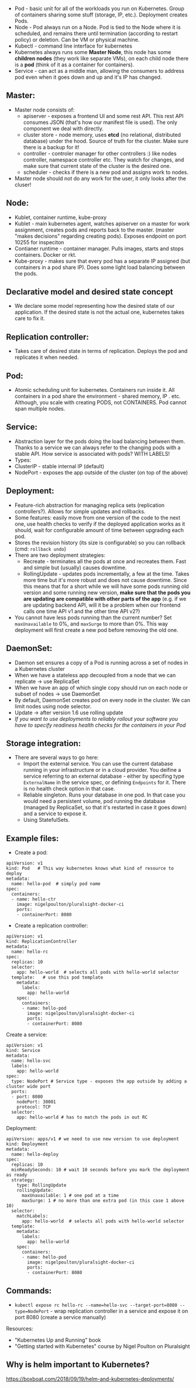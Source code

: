 - Pod - basic unit for all of the workloads you run on Kubernetes. Group of containers sharing some stuff (storage, IP, etc.). Deployment creates Pods.
 - Node - Pod always run on a Node. Pod is tied to the Node where it is scheduled, and remains there until termination (according to restart policy) or deletion. Can be VM or physical machine.
 - Kubectl - command line interface for kubernetes
 - Kubernetes always runs some **Master Node**, this node has some **children nodes** (they work like separate VMs), on each child node there is a **pod** (think of it as a container for containers).
 - Service - can act as a middle man, allowing the consumers to address pod even when it goes down and up and it's IP has changed.
 
## Master:
- Master node consists of:
  - apiserver - exposes a frontend UI and some rest API. This rest API consumes JSON (that's how our manifest file is used). The only component we deal with directly.
  - cluster store - node memory, uses **etcd** (no relational, distributed database) under the hood. Source of truth for the cluster. Make sure there is a backup for it!
  - controller - controler manager for other controllers :) like nodes controller, namespace controller etc. They watch for changes, and make sure that current state of the cluster is the desired one.
  - scheduler - checks if there is a new pod and assigns work to nodes.
- Master node should not do any work for the user, it only looks after the cluser!

## Node:
- Kublet, container runtime, kube-proxy
- Kublet - main kubernetes agent, watches apiserver on a master for work assignment, creates pods and reports back to the master. (master "makes decisions" regarding creating pods). Exposes endpoint on port 10255 for inspeciton
- Contianer runtime - container manager. Pulls images, starts and stops containers. Docker or rkt.
- Kube-proxy - makes sure that every pod has a separate IP assigned (but containers in a pod share IP). Does some light load balancing between the pods.

## Declarative model and desired state concept
-  We declare some model representing how the desired state of our application. If the desired state is not the actual one, kubernetes takes care to fix it.

## Replication controller:
- Takes care of desired state in terms of replication. Deploys the pod and replicates it when needed.

## Pod:
- Atomic scheduling unit for kubernetes. Containers run inside it. All containers in a pod share the environment - shared memory, IP . etc. Although, you scale with creating PODS, not CONTAINERS. Pod cannot span multiple nodes.

## Service:
- Abstraction layer for the pods doing the load balancing between them. Thanks to a service we can always refer to the changing pods with a stable API. How service is associated with pods? WITH LABELS!
- Types:
 - ClusterIP - stable internal IP (default)
 - NodePort - exposes the app outside of the cluster (on top of the above)

## Deployment:
- Feature-rich abstraction for managing replica sets (replication controllers?). Allows for simple updates and rollbacks.
- Some features: easily move from one version of the code to the next one, use health checks to verify if the deployed application works as it should, wait for configurable amount of time between upgrading each pod.
- Stores the revision history (its size is configurable) so you can rollback (cmd: `rollback undo`)
- There are two deployment strategies:
  - Recreate - terminates all the pods at once and recreates them. Fast and simple but (usually) causes downtime.
  - RollingUpdate - updates pods incrementally, a few at the time. Takes more time but it's more robust and does not cause downtime. Since this means that for a short while we will have some pods running old version and some running new version, **make sure that the pods you are updating are compatible with other parts of the app** (e.g. if we are updating backend API, will it be a problem when our frontend calls one time API v1 and the other time API v2?)
- You cannot have less pods running than the current number? Set `maxUnavailable` to 0%, and `maxSurge` to more than 0%. This way deployment will first create a new pod before removing the old one.

## DaemonSet:
- Daemon set ensures a copy of a Pod is running across a set of nodes in a Kubernetes cluster
- When we have a stateless app decoupled from a node that we can replicate -> use ReplicaSet
- When we have an app of which single copy should run on each node or subset of nodes -> use DaemonSet
- By default, DaemonSet creates pod on every node in the cluster. We can limit nodes using node selector.
- Update -> after version 1.6 use rolling update
- _If you want to use deployments to reliably rollout your software you have to specify readiness health checks for the containers in your Pod_

## Storage integration:
- There are several ways to go here:
  - Import the external service. You can use the current database running in your infrastructure or in a cloud provider. You deifine a service referring to an external database - either by specifing type `ExternalName` in the service spec, or defining `Endpoints` for it. There is no health check option in that case.
  - Reliable singleton. Runs your database in one pod. In that case you would need a persistent volume, pod running the database (managed by ReplicaSet, so that it's restarted in case it goes down) and a service to expose it.
  - Using StatefulSets. 

## Example files:
- Create a pod:
```
apiVersion: v1
kind: Pod   # This way kubernetes knows what kind of resource to deploy
metadata:
  name: hello-pod  # simply pod name
spec:
  containers:
  - name: hello-ctr
    image: nigelpoulton/pluralsight-docker-ci
    ports:
    - containerPort: 8080
```
- Create a replication controller:
```
apiVersion: v1
kind: ReplicationController
metadata:
  name: hello-rc
spec:
  replicas: 10
  selector:
    app: hello-world  # selects all pods with hello-world selector
  template:   # use this pod template
    metadata:
      labels:
        app: hello-world
    spec:
      containers:
      - name: hello-pod
        image: nigelpoulton/pluralsight-docker-ci
        ports:
        - containerPort: 8080
```
Create a service:
```
apiVersion: v1
kind: Service
metadata:
  name: hello-svc
  labels:
    app: hello-world
spec:
  type: NodePort # Service type - exposes the app outside by adding a cluster wide port
  ports:
  - port: 8080
    nodePort: 30001
    protocol: TCP
  selector:
    app: hello-world # has to match the pods in out RC
```
Deployment:
```
apiVersion: apps/v1 # we need to use new version to use deployment
kind: Deployment
metadata:
  name: hello-deploy
spec:
  replicas: 10
  minReadySeconds: 10 # wait 10 seconds before you mark the deployment as ready
  strategy:
    type: RollingUpdate
    rollingUpdate:
      maxUnavailable: 1 # one pod at a time
      maxSurge: 1 # no more than one extra pod (in this case 1 above 10)
  selector:
    matchLabels:
      app: hello-world  # selects all pods with hello-world selector
  template:
    metadata:
      labels:
        app: hello-world
    spec:
      containers:
      - name: hello-pod
        image: nigelpoulton/pluralsight-docker-ci
        ports:
        - containerPort: 8080
```

## Commands:
- `kubectl expose rc hello-rc --name=hello-svc --target-port=8080 --type=NodePort` - wrap replication controller in a service and expose it on port 8080 (create a service manually)


Resources:
- "Kubernetes Up and Running" book
- "Getting started with Kubernetes" course by Nigel Poulton on Pluralsight

## Why is helm important to Kubernetes?
https://boxboat.com/2018/09/19/helm-and-kubernetes-deployments/
